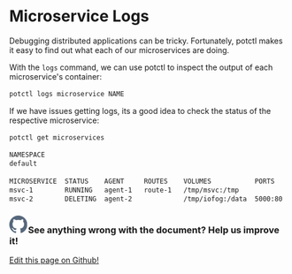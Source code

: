 # Microservice Logs

Debugging distributed applications can be tricky. Fortunately, potctl makes it easy to find out what each of our microservices are doing.

With the `logs` command, we can use potctl to inspect the output of each microservice's container:

```bash
potctl logs microservice NAME
```

If we have issues getting logs, its a good idea to check the status of the respective microservice:

```bash
potctl get microservices
```

```plain
NAMESPACE
default

MICROSERVICE  STATUS    AGENT     ROUTES    VOLUMES           PORTS
msvc-1        RUNNING   agent-1   route-1   /tmp/msvc:/tmp
msvc-2        DELETING  agent-2             /tmp/iofog:/data  5000:80
```

<aside class="notifications contribute">
  <h3><img src="/images/icos/ico-github.svg" alt="">See anything wrong with the document? Help us improve it!</h3>
  <a href="https://github.com/eclipse-iofog/iofog.org/edit/develop/content/docs/3.0/applications/microservice-logs.md"
    target="_blank">
    <p>Edit this page on Github!</p>
  </a>
</aside>
